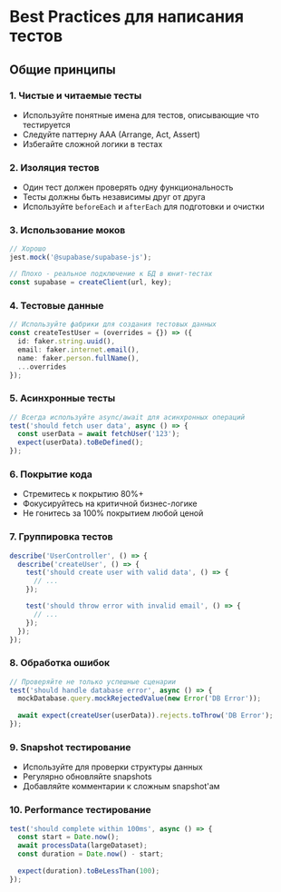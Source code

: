 # Best Practices для написания тестов

## Общие принципы

### 1. Чистые и читаемые тесты
- Используйте понятные имена для тестов, описывающие что тестируется
- Следуйте паттерну AAA (Arrange, Act, Assert)
- Избегайте сложной логики в тестах

### 2. Изоляция тестов
- Один тест должен проверять одну функциональность
- Тесты должны быть независимы друг от друга
- Используйте `beforeEach` и `afterEach` для подготовки и очистки

### 3. Использование моков
```typescript
// Хорошо
jest.mock('@supabase/supabase-js');

// Плохо - реальное подключение к БД в юнит-тестах
const supabase = createClient(url, key);
```

### 4. Тестовые данные
```typescript
// Используйте фабрики для создания тестовых данных
const createTestUser = (overrides = {}) => ({
  id: faker.string.uuid(),
  email: faker.internet.email(),
  name: faker.person.fullName(),
  ...overrides
});
```

### 5. Асинхронные тесты
```typescript
// Всегда используйте async/await для асинхронных операций
test('should fetch user data', async () => {
  const userData = await fetchUser('123');
  expect(userData).toBeDefined();
});
```

### 6. Покрытие кода
- Стремитесь к покрытию 80%+
- Фокусируйтесь на критичной бизнес-логике
- Не гонитесь за 100% покрытием любой ценой

### 7. Группировка тестов
```typescript
describe('UserController', () => {
  describe('createUser', () => {
    test('should create user with valid data', () => {
      // ...
    });

    test('should throw error with invalid email', () => {
      // ...
    });
  });
});
```

### 8. Обработка ошибок
```typescript
// Проверяйте не только успешные сценарии
test('should handle database error', async () => {
  mockDatabase.query.mockRejectedValue(new Error('DB Error'));
  
  await expect(createUser(userData)).rejects.toThrow('DB Error');
});
```

### 9. Snapshot тестирование
- Используйте для проверки структуры данных
- Регулярно обновляйте snapshots
- Добавляйте комментарии к сложным snapshot'ам

### 10. Performance тестирование
```typescript
test('should complete within 100ms', async () => {
  const start = Date.now();
  await processData(largeDataset);
  const duration = Date.now() - start;
  
  expect(duration).toBeLessThan(100);
});
```
